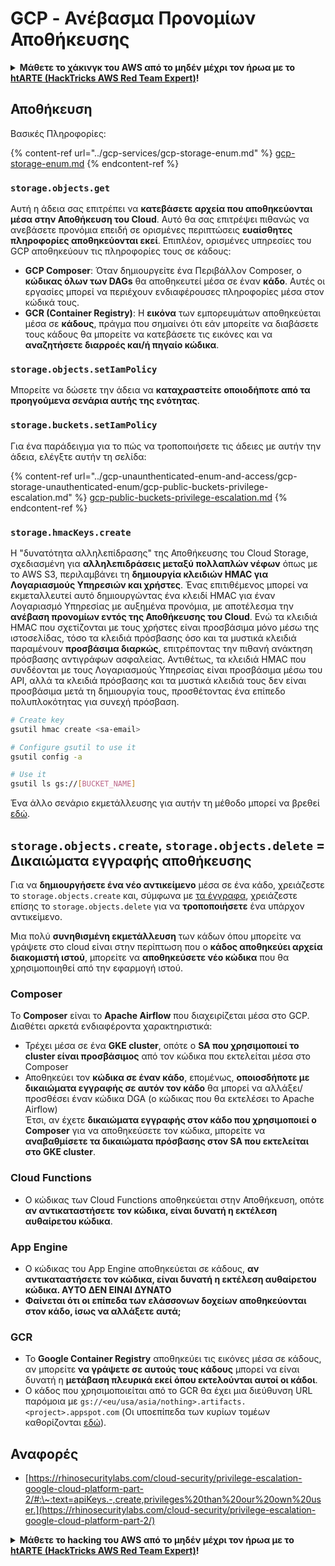 # GCP - Ανέβασμα Προνομίων Αποθήκευσης

<details>

<summary><strong>Μάθετε το χάκινγκ του AWS από το μηδέν μέχρι τον ήρωα με το</strong> <a href="https://training.hacktricks.xyz/courses/arte"><strong>htARTE (HackTricks AWS Red Team Expert)</strong></a><strong>!</strong></summary>

Άλλοι τρόποι για να υποστηρίξετε το HackTricks:

* Εάν θέλετε να δείτε την **εταιρεία σας να διαφημίζεται στο HackTricks** ή να **κατεβάσετε το HackTricks σε μορφή PDF** ελέγξτε τα [**ΣΧΕΔΙΑ ΣΥΝΔΡΟΜΗΣ**](https://github.com/sponsors/carlospolop)!
* Αποκτήστε το [**επίσημο PEASS & HackTricks swag**](https://peass.creator-spring.com)
* Ανακαλύψτε [**The PEASS Family**](https://opensea.io/collection/the-peass-family), τη συλλογή μας από αποκλειστικά [**NFTs**](https://opensea.io/collection/the-peass-family)
* **Εγγραφείτε στη** 💬 [**ομάδα Discord**](https://discord.gg/hRep4RUj7f) ή στη [**ομάδα telegram**](https://t.me/peass) ή **ακολουθήστε** με στο **Twitter** 🐦 [**@carlospolopm**](https://twitter.com/carlospolopm)**.**
* **Μοιραστείτε τα χάκινγκ κόλπα σας υποβάλλοντας PRs στα** [**HackTricks**](https://github.com/carlospolop/hacktricks) και [**HackTricks Cloud**](https://github.com/carlospolop/hacktricks-cloud) αποθετήρια του github.

</details>

## Αποθήκευση

Βασικές Πληροφορίες:

{% content-ref url="../gcp-services/gcp-storage-enum.md" %}
[gcp-storage-enum.md](../gcp-services/gcp-storage-enum.md)
{% endcontent-ref %}

### `storage.objects.get`

Αυτή η άδεια σας επιτρέπει να **κατεβάσετε αρχεία που αποθηκεύονται μέσα στην Αποθήκευση του Cloud**. Αυτό θα σας επιτρέψει πιθανώς να ανεβάσετε προνόμια επειδή σε ορισμένες περιπτώσεις **ευαίσθητες πληροφορίες αποθηκεύονται εκεί**. Επιπλέον, ορισμένες υπηρεσίες του GCP αποθηκεύουν τις πληροφορίες τους σε κάδους:

* **GCP Composer**: Όταν δημιουργείτε ένα Περιβάλλον Composer, ο **κώδικας όλων των DAGs** θα αποθηκευτεί μέσα σε έναν **κάδο**. Αυτές οι εργασίες μπορεί να περιέχουν ενδιαφέρουσες πληροφορίες μέσα στον κώδικά τους.
* **GCR (Container Registry)**: Η **εικόνα** των εμπορευμάτων αποθηκεύεται μέσα σε **κάδους**, πράγμα που σημαίνει ότι εάν μπορείτε να διαβάσετε τους κάδους θα μπορείτε να κατεβάσετε τις εικόνες και να **αναζητήσετε διαρροές και/ή πηγαίο κώδικα**.

### `storage.objects.setIamPolicy`

Μπορείτε να δώσετε την άδεια να **καταχραστείτε οποιοδήποτε από τα προηγούμενα σενάρια αυτής της ενότητας**.

### **`storage.buckets.setIamPolicy`**

Για ένα παράδειγμα για το πώς να τροποποιήσετε τις άδειες με αυτήν την άδεια, ελέγξτε αυτήν τη σελίδα:

{% content-ref url="../gcp-unaunthenticated-enum-and-access/gcp-storage-unauthenticated-enum/gcp-public-buckets-privilege-escalation.md" %}
[gcp-public-buckets-privilege-escalation.md](../gcp-unaunthenticated-enum-and-access/gcp-storage-unauthenticated-enum/gcp-public-buckets-privilege-escalation.md)
{% endcontent-ref %}

### `storage.hmacKeys.create`

Η "δυνατότητα αλληλεπίδρασης" της Αποθήκευσης του Cloud Storage, σχεδιασμένη για **αλληλεπιδράσεις μεταξύ πολλαπλών νέφων** όπως με το AWS S3, περιλαμβάνει τη **δημιουργία κλειδιών HMAC για Λογαριασμούς Υπηρεσιών και χρήστες**. Ένας επιτιθέμενος μπορεί να εκμεταλλευτεί αυτό δημιουργώντας ένα κλειδί HMAC για έναν Λογαριασμό Υπηρεσίας με αυξημένα προνόμια, με αποτέλεσμα την **ανέβαση προνομίων εντός της Αποθήκευσης του Cloud**. Ενώ τα κλειδιά HMAC που σχετίζονται με τους χρήστες είναι προσβάσιμα μόνο μέσω της ιστοσελίδας, τόσο τα κλειδιά πρόσβασης όσο και τα μυστικά κλειδιά παραμένουν **προσβάσιμα διαρκώς**, επιτρέποντας την πιθανή ανάκτηση πρόσβασης αντιγράφων ασφαλείας. Αντιθέτως, τα κλειδιά HMAC που συνδέονται με τους Λογαριασμούς Υπηρεσίας είναι προσβάσιμα μέσω του API, αλλά τα κλειδιά πρόσβασης και τα μυστικά κλειδιά τους δεν είναι προσβάσιμα μετά τη δημιουργία τους, προσθέτοντας ένα επίπεδο πολυπλοκότητας για συνεχή πρόσβαση.
```bash
# Create key
gsutil hmac create <sa-email>

# Configure gsutil to use it
gsutil config -a

# Use it
gsutil ls gs://[BUCKET_NAME]
```
Ένα άλλο σενάριο εκμετάλλευσης για αυτήν τη μέθοδο μπορεί να βρεθεί [εδώ](https://github.com/RhinoSecurityLabs/GCP-IAM-Privilege-Escalation/blob/master/ExploitScripts/storage.hmacKeys.create.py).

## `storage.objects.create`, `storage.objects.delete` = Δικαιώματα εγγραφής αποθήκευσης

Για να **δημιουργήσετε ένα νέο αντικείμενο** μέσα σε ένα κάδο, χρειάζεστε το `storage.objects.create` και, σύμφωνα με [τα έγγραφα](https://cloud.google.com/storage/docs/access-control/iam-permissions#object\_permissions), χρειάζεστε επίσης το `storage.objects.delete` για να **τροποποιήσετε** ένα υπάρχον αντικείμενο.

Μια πολύ **συνηθισμένη εκμετάλλευση** των κάδων όπου μπορείτε να γράψετε στο cloud είναι στην περίπτωση που ο **κάδος αποθηκεύει αρχεία διακομιστή ιστού**, μπορείτε να **αποθηκεύσετε νέο κώδικα** που θα χρησιμοποιηθεί από την εφαρμογή ιστού.

### Composer

Το **Composer** είναι το **Apache Airflow** που διαχειρίζεται μέσα στο GCP. Διαθέτει αρκετά ενδιαφέροντα χαρακτηριστικά:

* Τρέχει μέσα σε ένα **GKE cluster**, οπότε ο **SA που χρησιμοποιεί το cluster είναι προσβάσιμος** από τον κώδικα που εκτελείται μέσα στο Composer
* Αποθηκεύει τον **κώδικα σε έναν κάδο**, επομένως, **οποιοσδήποτε με δικαιώματα εγγραφής σε αυτόν τον κάδο** θα μπορεί να αλλάξει/προσθέσει έναν κώδικα DGA (ο κώδικας που θα εκτελέσει το Apache Airflow)\
Έτσι, αν έχετε **δικαιώματα εγγραφής στον κάδο που χρησιμοποιεί ο Composer** για να αποθηκεύσετε τον κώδικα, μπορείτε να **αναβαθμίσετε τα δικαιώματα πρόσβασης στον SA που εκτελείται στο GKE cluster**.

### Cloud Functions

* Ο κώδικας των Cloud Functions αποθηκεύεται στην Αποθήκευση, οπότε **αν αντικαταστήσετε τον κώδικα, είναι δυνατή η εκτέλεση αυθαίρετου κώδικα**.

### App Engine

* Ο κώδικας του App Engine αποθηκεύεται σε κάδους, **αν αντικαταστήσετε τον κώδικα, είναι δυνατή η εκτέλεση αυθαίρετου κώδικα. ΑΥΤΟ ΔΕΝ ΕΙΝΑΙ ΔΥΝΑΤΟ**
* **Φαίνεται ότι οι επίπεδα των ελάσσονων δοχείων αποθηκεύονται στον κάδο, ίσως να αλλάξετε αυτά;**

### GCR

* Το **Google Container Registry** αποθηκεύει τις εικόνες μέσα σε κάδους, αν μπορείτε **να γράψετε σε αυτούς τους κάδους** μπορεί να είναι δυνατή η **μετάβαση πλευρικά εκεί όπου εκτελούνται αυτοί οι κάδοι**.
* Ο κάδος που χρησιμοποιείται από το GCR θα έχει μια διεύθυνση URL παρόμοια με `gs://<eu/usa/asia/nothing>.artifacts.<project>.appspot.com` (Οι υποεπίπεδα των κυρίων τομέων καθορίζονται [εδώ](https://cloud.google.com/container-registry/docs/pushing-and-pulling)).

## **Αναφορές**

* [https://rhinosecuritylabs.com/cloud-security/privilege-escalation-google-cloud-platform-part-2/#:\~:text=apiKeys.-,create,privileges%20than%20our%20own%20user.](https://rhinosecuritylabs.com/cloud-security/privilege-escalation-google-cloud-platform-part-2/)

<details>

<summary><strong>Μάθετε το hacking του AWS από το μηδέν μέχρι τον ήρωα με το</strong> <a href="https://training.hacktricks.xyz/courses/arte"><strong>htARTE (HackTricks AWS Red Team Expert)</strong></a><strong>!</strong></summary>

Άλλοι τρόποι υποστήριξης του HackTricks:

* Αν θέλετε να δείτε την **εταιρεία σας να διαφημίζεται στο HackTricks** ή να **κατεβάσετε το HackTricks σε μορφή PDF** ελέγξτε τα [**ΣΧΕΔΙΑ ΣΥΝΔΡΟΜΗΣ**](https://github.com/sponsors/carlospolop)!
* Αποκτήστε το [**επίσημο PEASS & HackTricks swag**](https://peass.creator-spring.com)
* Ανακαλύψτε [**The PEASS Family**](https://opensea.io/collection/the-peass-family), τη συλλογή μας από αποκλειστικά [**NFTs**](https://opensea.io/collection/the-peass-family)
* **Εγγραφείτε στη** 💬 [**ομάδα Discord**](https://discord.gg/hRep4RUj7f) ή στην [**ομάδα telegram**](https://t.me/peass) ή **ακολουθήστε** με στο **Twitter** 🐦 [**@carlospolopm**](https://twitter.com/carlospolopm)**.**
* **Μοιραστείτε τα κόλπα σας για το hacking υποβάλλοντας PRs στα** [**HackTricks**](https://github.com/carlospolop/hacktricks) και [**HackTricks Cloud**](https://github.com/carlospolop/hacktricks-cloud) αποθετήρια του github.

</details>
